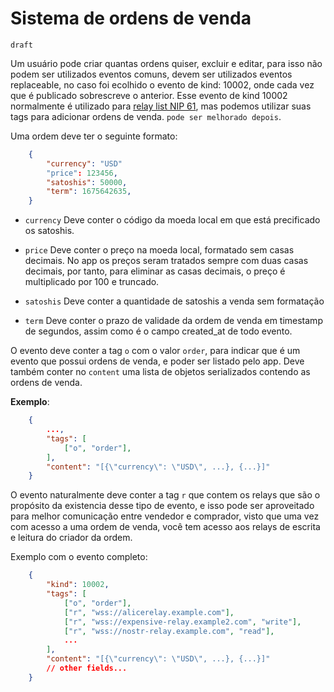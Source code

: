 # Sistema de ordens de venda

`draft`

Um usuário pode criar quantas ordens quiser, excluir e editar, para isso não podem ser utilizados 
eventos comuns, devem ser utilizados eventos replaceable, no caso foi ecolhido o evento de 
kind: 10002, onde cada vez que é publicado sobrescreve o anterior. Esse evento de kind 10002
normalmente é utilizado para [relay list NIP 61](https://github.com/nostr-protocol/nips/blob/master/65.md), mas podemos utilizar suas
tags para adicionar ordens de venda. `pode ser melhorado depois`.

Uma ordem deve ter o seguinte formato:

```json
    {
        "currency": "USD"
        "price": 123456,
        "satoshis": 50000,
        "term": 1675642635,
    }
```

* `currency` Deve conter o código da moeda local em que está precificado os satoshis.

* `price` Deve conter o preço na moeda local, formatado sem casas decimais. No app 
os preços seram tratados sempre com duas casas decimais, por tanto, para eliminar as 
casas decimais, o preço é multiplicado por 100 e truncado.

* `satoshis` Deve conter a quantidade de satoshis a venda sem formatação

* `term` Deve conter o prazo de validade da ordem de venda em timestamp de segundos, assim
como é o campo created_at de todo evento.


O evento deve conter a tag `o` com o valor `order`, para indicar que é um evento que possui ordens 
de venda, e poder ser listado pelo app. Deve também conter no `content` uma lista de objetos
serializados contendo as ordens de venda.

**Exemplo**:

```json
    {
        ...,
        "tags": [
            ["o", "order"],
        ],
        "content": "[{\"currency\": \"USD\", ...}, {...}]"
    }
```

O evento naturalmente deve conter a tag `r` que contem os relays que são o propósito da existencia
desse tipo de evento, e isso pode ser aproveitado para melhor comunicação entre vendedor e 
comprador, visto que uma vez com acesso a uma ordem de venda, você tem acesso aos relays de 
escrita e leitura do criador da ordem.

Exemplo com o evento completo:

```json
    {
        "kind": 10002,
        "tags": [
            ["o", "order"],
            ["r", "wss://alicerelay.example.com"],
            ["r", "wss://expensive-relay.example2.com", "write"],
            ["r", "wss://nostr-relay.example.com", "read"],
            ...
        ],
        "content": "[{\"currency\": \"USD\", ...}, {...}]"
        // other fields...
    }
```
